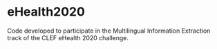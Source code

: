 # eHealth2020
Code developed to participate in the Multilingual Information Extraction track of the CLEF eHealth 2020 challenge. 
